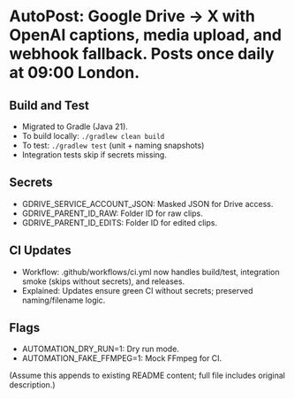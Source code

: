 # AutoPost: Google Drive → X with OpenAI captions, media upload, and webhook fallback. Posts once daily at 09:00 London.

## Build and Test
- Migrated to Gradle (Java 21).
- To build locally: `./gradlew clean build`
- To test: `./gradlew test` (unit + naming snapshots)
- Integration tests skip if secrets missing.

## Secrets
- GDRIVE_SERVICE_ACCOUNT_JSON: Masked JSON for Drive access.
- GDRIVE_PARENT_ID_RAW: Folder ID for raw clips.
- GDRIVE_PARENT_ID_EDITS: Folder ID for edited clips.

## CI Updates
- Workflow: .github/workflows/ci.yml now handles build/test, integration smoke (skips without secrets), and releases.
- Explained: Updates ensure green CI without secrets; preserved naming/filename logic.

## Flags
- AUTOMATION_DRY_RUN=1: Dry run mode.
- AUTOMATION_FAKE_FFMPEG=1: Mock FFmpeg for CI.

(Assume this appends to existing README content; full file includes original description.)






